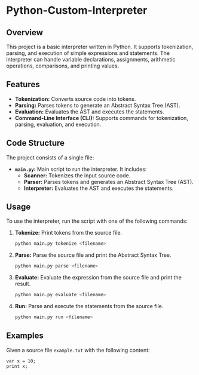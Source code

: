 # Python-Custom-Interpreter

## Overview

This project is a basic interpreter written in Python. It supports tokenization, parsing, and execution of simple expressions and statements. The interpreter can handle variable declarations, assignments, arithmetic operations, comparisons, and printing values.

## Features

- **Tokenization:** Converts source code into tokens.
- **Parsing:** Parses tokens to generate an Abstract Syntax Tree (AST).
- **Evaluation:** Evaluates the AST and executes the statements.
- **Command-Line Interface (CLI):** Supports commands for tokenization, parsing, evaluation, and execution.

## Code Structure

The project consists of a single file:

- **`main.py`:** Main script to run the interpreter. It includes:
  - **Scanner:** Tokenizes the input source code.
  - **Parser:** Parses tokens and generates an Abstract Syntax Tree (AST).
  - **Interpreter:** Evaluates the AST and executes the statements.

## Usage

To use the interpreter, run the script with one of the following commands:

1. **Tokenize:** Print tokens from the source file.

    ```bash
    python main.py tokenize <filename>
    ```

2. **Parse:** Parse the source file and print the Abstract Syntax Tree.

    ```bash
    python main.py parse <filename>
    ```

3. **Evaluate:** Evaluate the expression from the source file and print the result.

    ```bash
    python main.py evaluate <filename>
    ```

4. **Run:** Parse and execute the statements from the source file.

    ```bash
    python main.py run <filename>
    ```

## Examples

Given a source file `example.txt` with the following content:

```text
var x = 10;
print x;

